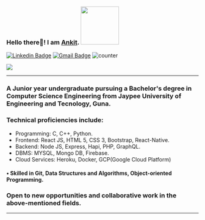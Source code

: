 ### Hello there👋! I am <a href="https://ankitraj.live/"> Ankit</a>. <img src="https://media.giphy.com/media/eNotYhz6gsoNBUzsUa/giphy.gif" width="100">

[![Linkedin Badge](https://img.shields.io/badge/-itsrankit-blue?style=flat-square&logo=Linkedin&logoColor=white&link=https://www.linkedin.com/in/itsrankit)](https://www.linkedin.com/in/itsrankit/)
[![Gmail Badge](https://img.shields.io/badge/-itsrankit@gmail.com-c14438?style=flat-square&logo=Gmail&logoColor=white&link=mailto:itsrankit@gmail.com)](mailto:itsrankit@gmail.com)
![counter](https://en8cphwi4htv6aw.m.pipedream.net)

![](https://github-readme-stats.vercel.app/api?username=ankit039&theme=dark&show_icons=true) 
<hr/>

<!--## <img src="https://media.giphy.com/media/du3J3cXyzhj75IOgvA/giphy.gif" width="50"> Summary: <img src="https://media.giphy.com/media/lPAXUzSS1PlwgH53oz/giphy.gif" width="30">-->

### A Junior year undergraduate pursuing a Bachelor's degree in Computer Science Engineering from Jaypee University of Engineering and Tecnology, Guna. 

### Technical proficiencies include:

* Programming: C, C++, Python.
* Frontend: React JS, HTML 5, CSS 3, Bootstrap, React-Native.
* Backend: Node JS, Express, Hapi, PHP, GraphQL.
* DBMS: MYSQL, Mongo DB, Firebase.
* Cloud Services: Heroku, Docker, GCP(Google Cloud Platform)
 
####  • Skilled in Git, Data Structures and Algorithms, Object-oriented Programming.

###  Open to new opportunities and collaborative work in the above-mentioned fields.

<hr/>

<!--
Here are some ideas to get you started:

- 🔭 I’m currently working on ...
- 🌱 I’m currently learning ...
- 👯 I’m looking to collaborate on ...
- 🤔 I’m looking for help with ...
- 💬 Ask me about ...
- 📫 How to reach me: ...
- 😄 Pronouns: ...
- ⚡ Fun fact: ...
-->
